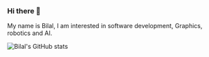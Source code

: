 ### Hi there 👋

My name is Bilal, I am interested in software development, Graphics, robotics and AI.

![Bilal's GitHub stats](https://github-readme-stats.vercel.app/api?username=boualemb&count_private=true&show_icons=true&theme=tokyonight)



<!--
**boualemb/boualemb** is a ✨ _special_ ✨ repository because its `README.md` (this file) appears on your GitHub profile.

Here are some ideas to get you started:

- 🔭 I’m currently working on ...
- 🌱 I’m currently learning ...
- 👯 I’m looking to collaborate on ...
- 🤔 I’m looking for help with ...
- 💬 Ask me about ...
- 📫 How to reach me: ...
- 😄 Pronouns: ...
- ⚡ Fun fact: ...
-->
